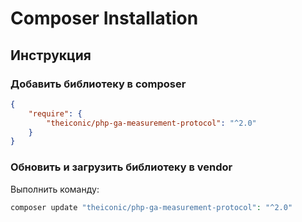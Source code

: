 Composer Installation
===========================

## Инструкция
### Добавить библиотеку в composer
```json
{
    "require": {
        "theiconic/php-ga-measurement-protocol": "^2.0"
    }
}
```

### Обновить и загрузить библиотеку в vendor
Выполнить команду:
```php
composer update "theiconic/php-ga-measurement-protocol": "^2.0"
```
